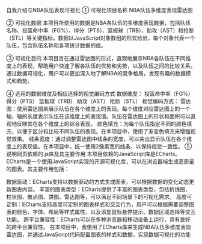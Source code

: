 自我介绍与NBA队伍表现可视化
① 可视化项目名称
NBA队伍多维度表现雷达图

② 可视化数据
本项目所使用的数据是NBA各队伍的多维度表现数据，包括队伍名称、投篮命中率（FG%）、得分（PTS）、篮板球（TRB）、助攻（AST）和抢断（STL）等关键指标。数据以JavaScript对象数组的形式给出，每个对象代表一个队伍，包含队伍名称和各项统计数据的值。

③ 可视化目的
本项目旨在通过雷达图的形式，直观地展示NBA各队伍在不同维度上的表现，帮助用户快速了解各队伍的优势和劣势，以及队伍之间的比较关系。通过数据可视化，用户可以更加深入地了解NBA的竞争格局，发现有趣的数据模式和趋势。

④ 选用的数据维度及相应选择的视觉编码方式
数据维度：
投篮命中率（FG%）
得分（PTS）
篮板球（TRB）
助攻（AST）
抢断（STL）
视觉编码方式：
雷达图：使用雷达图来展示队伍在各个维度上的表现。每个维度对应雷达图上的一个轴，轴的长度表示队伍在该维度上的表现值。队伍在雷达图上的形状和面积可以直观地反映其在各个维度上的综合表现。
颜色填充：为每个队伍指定不同的颜色填充，以便于区分和比较不同队伍的表现。在本项目中，使用了渐变色填充来增强视觉效果。
线条宽度：通过调整雷达图中线条的宽度，可以突出显示队伍在各个维度上的表现值。在本项目中，统一使用2像素宽的线条，以保持视觉一致性。
⑤ 说明网页依赖的.js库及其主要作用
本项目依赖的JavaScript库是ECharts。ECharts是一个使用JavaScript实现的开源可视化库，可以在浏览器端生成高质量的图表。其主要作用包括：

数据驱动：ECharts支持以数据驱动的方式生成图表，可以根据数据的变化动态更新图表内容。
丰富的图表类型：ECharts提供了丰富的图表类型，包括折线图、柱状图、散点图、饼图、雷达图等，可以满足不同场景下的可视化需求。
高度可定制：ECharts支持高度可定制的图表样式和交互行为，用户可以根据需要调整图表的颜色、字体、布局等样式属性，以及添加鼠标悬停提示、数据区域选择等交互功能。
跨平台兼容性：ECharts可以在多种浏览器和移动设备上运行，具有良好的跨平台兼容性。
在本项目中，我使用了ECharts库来生成NBA队伍多维度表现雷达图，并通过JavaScript代码配置图表的样式和数据，实现数据可视化的功能